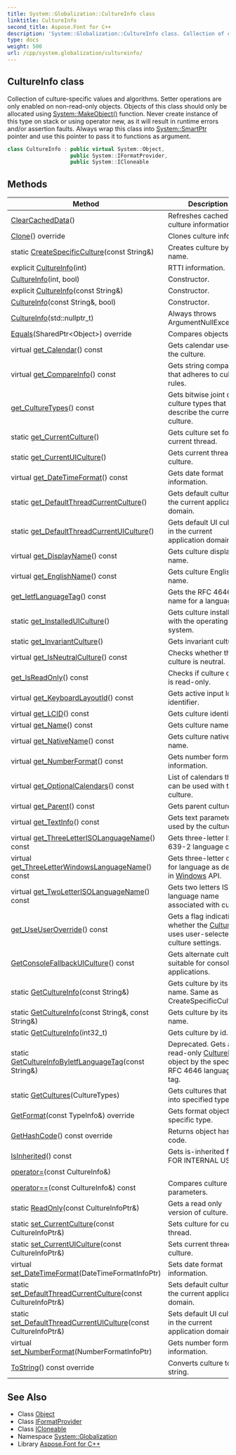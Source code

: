 ```yaml
---
title: System::Globalization::CultureInfo class
linktitle: CultureInfo
second_title: Aspose.Font for C++
description: 'System::Globalization::CultureInfo class. Collection of culture-specific values and algorithms. Setter operations are only enabled on non-read-only objects. Objects of this class should only be allocated using System::MakeObject() function. Never create instance of this type on stack or using operator new, as it will result in runtime errors and/or assertion faults. Always wrap this class into System::SmartPtr pointer and use this pointer to pass it to functions as argument in C++.'
type: docs
weight: 500
url: /cpp/system.globalization/cultureinfo/
---
```

## CultureInfo class


Collection of culture-specific values and algorithms. Setter operations are only enabled on non-read-only objects. Objects of this class should only be allocated using [System::MakeObject()](../../system/makeobject/) function. Never create instance of this type on stack or using operator new, as it will result in runtime errors and/or assertion faults. Always wrap this class into [System::SmartPtr](../../system/smartptr/) pointer and use this pointer to pass it to functions as argument.

```cpp
class CultureInfo : public virtual System::Object,
                    public System::IFormatProvider,
                    public System::ICloneable
```

## Methods

| Method | Description |
| --- | --- |
| [ClearCachedData](./clearcacheddata/)() | Refreshes cached culture information. |
| [Clone](./clone/)() override | Clones culture info. |
| static [CreateSpecificCulture](./createspecificculture/)(const String\&) | Creates culture by name. |
| explicit [CultureInfo](./cultureinfo/)(int) | RTTI information. |
| [CultureInfo](./cultureinfo/)(int, bool) | Constructor. |
| explicit [CultureInfo](./cultureinfo/)(const String\&) | Constructor. |
| [CultureInfo](./cultureinfo/)(const String\&, bool) | Constructor. |
| [CultureInfo](./cultureinfo/)(std::nullptr_t) | Always throws ArgumentNullException. |
| [Equals](./equals/)(SharedPtr\<Object\>) override | Compares objects. |
| virtual [get_Calendar](./get_calendar/)() const | Gets calendar used by the culture. |
| virtual [get_CompareInfo](./get_compareinfo/)() const | Gets string comparer that adheres to culture rules. |
| [get_CultureTypes](./get_culturetypes/)() const | Gets bitwise joint of culture types that describe the current culture. |
| static [get_CurrentCulture](./get_currentculture/)() | Gets culture set for current thread. |
| static [get_CurrentUICulture](./get_currentuiculture/)() | Gets current thread's UI culture. |
| virtual [get_DateTimeFormat](./get_datetimeformat/)() const | Gets date format information. |
| static [get_DefaultThreadCurrentCulture](./get_defaultthreadcurrentculture/)() | Gets default culture in the current application domain. |
| static [get_DefaultThreadCurrentUICulture](./get_defaultthreadcurrentuiculture/)() | Gets default UI culture in the current application domain. |
| virtual [get_DisplayName](./get_displayname/)() const | Gets culture display name. |
| virtual [get_EnglishName](./get_englishname/)() const | Gets culture English name. |
| [get_IetfLanguageTag](./get_ietflanguagetag/)() const | Gets the RFC 4646 name for a language. |
| static [get_InstalledUICulture](./get_installeduiculture/)() | Gets culture installed with the operating system. |
| static [get_InvariantCulture](./get_invariantculture/)() | Gets invariant culture. |
| virtual [get_IsNeutralCulture](./get_isneutralculture/)() const | Checks whether the culture is neutral. |
| [get_IsReadOnly](./get_isreadonly/)() const | Checks if culture object is read-only. |
| virtual [get_KeyboardLayoutId](./get_keyboardlayoutid/)() const | Gets active input locale identifier. |
| virtual [get_LCID](./get_lcid/)() const | Gets culture identifier. |
| virtual [get_Name](./get_name/)() const | Gets culture name. |
| virtual [get_NativeName](./get_nativename/)() const | Gets culture native name. |
| virtual [get_NumberFormat](./get_numberformat/)() const | Gets number format information. |
| virtual [get_OptionalCalendars](./get_optionalcalendars/)() const | List of calendars that can be used with the culture. |
| virtual [get_Parent](./get_parent/)() const | Gets parent culture. |
| virtual [get_TextInfo](./get_textinfo/)() const | Gets text parameters used by the culture. |
| virtual [get_ThreeLetterISOLanguageName](./get_threeletterisolanguagename/)() const | Gets three-letter ISO 639-2 language code. |
| virtual [get_ThreeLetterWindowsLanguageName](./get_threeletterwindowslanguagename/)() const | Gets three-letter code for language as defined in [Windows](../../system.windows/) API. |
| virtual [get_TwoLetterISOLanguageName](./get_twoletterisolanguagename/)() const | Gets two letters ISO language name associated with culture. |
| [get_UseUserOverride](./get_useuseroverride/)() const | Gets a flag indicating whether the [CultureInfo](./) uses user-selected culture settings. |
| [GetConsoleFallbackUICulture](./getconsolefallbackuiculture/)() const | Gets alternate culture suitable for console applications. |
| static [GetCultureInfo](./getcultureinfo/)(const String\&) | Gets culture by its name. Same as CreateSpecificCulture. |
| static [GetCultureInfo](./getcultureinfo/)(const String\&, const String\&) | Gets culture by its name. |
| static [GetCultureInfo](./getcultureinfo/)(int32_t) | Gets culture by id. |
| static [GetCultureInfoByIetfLanguageTag](./getcultureinfobyietflanguagetag/)(const String\&) | Deprecated. Gets a read-only [CultureInfo](./) object by the specified RFC 4646 language tag. |
| static [GetCultures](./getcultures/)(CultureTypes) | Gets cultures that fall into specified types. |
| [GetFormat](./getformat/)(const TypeInfo\&) override | Gets format object for specific type. |
| [GetHashCode](./gethashcode/)() const override | Returns object hash code. |
| [IsInherited](./isinherited/)() const | Gets is-inherited flag. FOR INTERNAL USE. |
| [operator=](./operator=/)(const CultureInfo\&) |  |
| [operator==](./operator==/)(const CultureInfo\&) const | Compares culture parameters. |
| static [ReadOnly](./readonly/)(const CultureInfoPtr\&) | Gets a read only version of culture. |
| static [set_CurrentCulture](./set_currentculture/)(const CultureInfoPtr\&) | Sets culture for current thread. |
| static [set_CurrentUICulture](./set_currentuiculture/)(const CultureInfoPtr\&) | Sets current thread's UI culture. |
| virtual [set_DateTimeFormat](./set_datetimeformat/)(DateTimeFormatInfoPtr) | Sets date format information. |
| static [set_DefaultThreadCurrentCulture](./set_defaultthreadcurrentculture/)(const CultureInfoPtr\&) | Sets default culture in the current application domain. |
| static [set_DefaultThreadCurrentUICulture](./set_defaultthreadcurrentuiculture/)(const CultureInfoPtr\&) | Sets default UI culture in the current application domain. |
| virtual [set_NumberFormat](./set_numberformat/)(NumberFormatInfoPtr) | Gets number format information. |
| [ToString](./tostring/)() const override | Converts culture to string. |
## See Also

* Class [Object](../../system/object/)
* Class [IFormatProvider](../../system/iformatprovider/)
* Class [ICloneable](../../system/icloneable/)
* Namespace [System::Globalization](../)
* Library [Aspose.Font for C++](../../)
